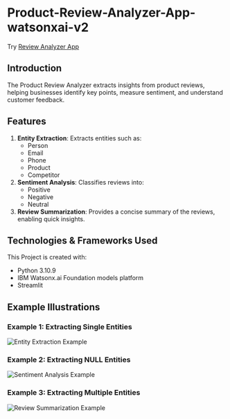 # Product-Review-Analyzer-App-watsonxai-v2

Try [Review Analyzer App](https://reviews-watson.streamlit.app/)

## Introduction
The Product Review Analyzer extracts insights from product reviews, helping businesses identify key points, measure sentiment, and understand customer feedback.

## Features
1. **Entity Extraction**: Extracts entities such as:
   - Person
   - Email
   - Phone
   - Product
   - Competitor
2. **Sentiment Analysis**: Classifies reviews into:
   - Positive
   - Negative
   - Neutral
3. **Review Summarization**: Provides a concise summary of the reviews, enabling quick insights.

## Technologies & Frameworks Used
This Project is created with:
* Python 3.10.9
* IBM Watsonx.ai Foundation models platform
* Streamlit

## Example Illustrations

### Example 1: Extracting Single Entities
![Entity Extraction Example](https://github.com/amaan-ai/Product-Review-Analyzer-App-watsonxai-v2/main/sample_test_runs/test_run_1.png)

### Example 2: Extracting NULL Entities
![Sentiment Analysis Example](https://github.com/amaan-ai/Product-Review-Analyzer-App-watsonxai-v2/main/sample_test_runs/test_run_2.png)

### Example 3: Extracting Multiple Entities
![Review Summarization Example](https://github.com/amaan-ai/Product-Review-Analyzer-App-watsonxai-v2/main/sample_test_runs/test_run_3.png)

